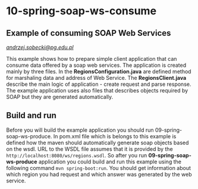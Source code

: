 # 10-spring-soap-ws-consume
## Example of consuming SOAP Web Services
*andrzej.sobecki@pg.edu.pl*

This example shows how to prepare simple client application that can consume data offered by a soap web services. The application is created mainly by three files. In the **RegionsConfiguration.java** are defined method for marshaling data and address of Web Service. The **RegionsClient.java** describe the main logic of application - create request and parse response. The example application uses also files that describes objects required by SOAP but they are generated automatically. 

## Build and run
Before you will build the example application you should run 09-spring-soap-ws-produce. In pom.xml file which is belongs to this example is defined how the maven should automatically generate soap objects based on the wsdl. URL to the WSDL file assumes that it is provided by the `http://localhost:8080/ws/regions.wsdl`. So after you run **09-spring-soap-ws-produce** application you could build and run this example using the following command `mvn spring-boot:run`. You should get information about which region you had request and which answer was generated by the web service. 

